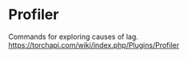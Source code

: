 # Profiler
Commands for exploring causes of lag. https://torchapi.com/wiki/index.php/Plugins/Profiler
